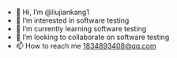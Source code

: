 - 👋 Hi, I’m @liujiankang1
- 👀 I’m interested in  software testing 
- 🌱 I’m currently learning  software testing 
- 💞️ I’m looking to collaborate on  software testing 
- 📫 How to reach me 1834893408@qq.com

<!---
liujiankang1/liujiankang1 is a ✨ special ✨ repository because its `README.md` (this file) appears on your GitHub profile.
You can click the Preview link to take a look at your changes.
--->
